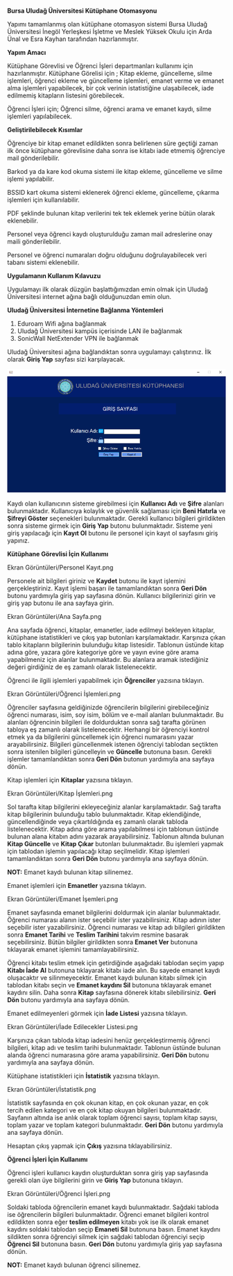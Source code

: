 ﻿**Bursa Uludağ Üniversitesi Kütüphane Otomasyonu**

Yapımı tamamlanmış olan kütüphane otomasyon sistemi Bursa Uludağ Üniversitesi İnegöl Yerleşkesi İşletme ve Meslek Yüksek Okulu için Arda Ünal ve Esra Kayhan tarafından hazırlanmıştır. 

**Yapım Amacı**

Kütüphane Görevlisi ve Öğrenci İşleri departmanları kullanımı için hazırlanmıştır. Kütüphane Görelisi için ; Kitap ekleme, güncelleme, silme işlemleri, öğrenci ekleme ve güncelleme işlemleri, emanet verme ve emanet alma işlemleri yapabilecek, bir çok verinin istatistiğine ulaşabilecek, iade edilmemiş kitapların listesini görebilecek. 

Öğrenci İşleri için; Öğrenci silme, öğrenci arama ve  emanet kaydı, silme işlemleri yapılabilecek. 

**Geliştirilebilecek Kısımlar** 

Öğrenciye bir kitap emanet edildikten sonra belirlenen süre geçtiği zaman ilk önce kütüphane görevlisine daha sonra ise kitabı iade etmemiş öğrenciye mail gönderilebilir.

Barkod ya da kare kod okuma sistemi ile kitap ekleme, güncelleme ve silme işlemi yapılabilir. 

BSSID kart okuma sistemi eklenerek öğrenci ekleme, güncelleme, çıkarma işlemleri için kullanılabilir. 

PDF şeklinde bulunan kitap verilerini tek tek eklemek yerine bütün olarak eklenebilir. 

Personel veya öğrenci kaydı oluşturulduğu zaman mail adreslerine onay maili gönderilebilir. 

Personel ve öğrenci numaraları doğru olduğunu doğrulayabilecek veri tabanı sistemi eklenebilir. 



**Uygulamanın Kullanım Kılavuzu**

Uygulamayı ilk olarak düzgün başlattığımızdan emin olmak için Uludağ Üniversitesi internet ağına bağlı olduğunuzdan emin olun. 

**Uludağ Üniversitesi İnternetine Bağlanma Yöntemleri**

1. Eduroam Wifi ağına bağlanmak
1. Uludağ Üniversitesi kampüs içerisinde LAN ile bağlanmak
1. SonicWall NetExtender VPN ile bağlanmak 


Uludağ Üniversitesi ağına bağlandıktan sonra uygulamayı çalıştırınız. İlk olarak **Giriş Yap** sayfası sizi karşılayacak. 


![Giriş Yap](https://github.com/ardaunall/Library-Project/blob/main/Ekran%20Görüntüleri/Giriş%20yap.png)

Kaydı olan kullanıcının sisteme girebilmesi için **Kullanıcı Adı** ve  **Şifre** alanları bulunmaktadır. Kullanıcıya kolaylık ve güvenlik sağlaması için **Beni Hatırla** ve **Şifreyi Göster** seçenekleri bulunmaktadır. Gerekli kullanıcı bilgileri girildikten sonra sisteme girmek için **Giriş Yap** butonu bulunmaktadır. Sisteme yeni giriş yapılacağı için **Kayıt Ol** butonu ile personel için kayıt ol sayfasını giriş yapınız. 


**Kütüphane Görevlisi İçin Kullanımı**

Ekran Görüntüleri/Personel Kayıt.png


Personele ait bilgileri giriniz ve **Kaydet** butonu ile kayıt işlemini gerçekleştiriniz. Kayıt işlemi başarı ile tamamlandıktan sonra **Geri Dön** butonu yardımıyla giriş yap sayfasına dönün. Kullanıcı bilgilerinizi girin ve giriş yap butonu ile ana sayfaya girin. 

Ekran Görüntüleri/Ana Sayfa.png

Ana sayfada öğrenci, kitaplar, emanetler, iade edilmeyi bekleyen kitaplar, kütüphane istatistikleri ve çıkış yap butonları karşılamaktadır. Karşınıza çıkan tablo kitapların bilgilerinin bulunduğu kitap listesidir. Tablonun üstünde kitap adına göre, yazara göre kategoriye göre ve yayın evine göre arama yapabilmeniz için alanlar bulunmaktadır. Bu alanlara aramak istediğiniz değeri girdiğiniz de eş zamanlı olarak listelenecektir. 


Öğrenci ile ilgili işlemleri yapabilmek için **Öğrenciler** yazısına tıklayın. 


Ekran Görüntüleri/Öğrenci İşlemleri.png


Öğrenciler sayfasına geldiğinizde öğrencilerin bilgilerini girebileceğiniz öğrenci numarası, isim, soy isim, bölüm ve e-mail alanları bulunmaktadır. Bu alanları öğrencinin bilgileri ile doldurduktan sonra sağ tarafta görünen tabloya eş zamanlı olarak listelenecektir. Herhangi bir öğrenciyi kontrol etmek ya da bilgilerini güncellemek için öğrenci numarasını yazar arayabilirsiniz. Bilgileri güncellenmek istenen öğrenciyi tablodan seçtikten sonra istenilen bilgileri güncelleyin ve **Güncelle** butonuna basın. Gerekli işlemler tamamlandıktan sonra **Geri Dön** butonun yardımıyla ana sayfaya dönün. 


Kitap işlemleri için **Kitaplar** yazısına tıklayın. 

Ekran Görüntüleri/Kitap İşlemleri.png


Sol tarafta kitap bilgilerini ekleyeceğiniz alanlar karşılamaktadır. Sağ tarafta kitap bilgilerinin bulunduğu tablo bulunmaktadır. Kitap eklendiğinde, güncellendiğinde veya çıkartıldığında eş zamanlı olarak tabloda listelenecektir. Kitap adına göre arama yapılabilmesi için tablonun üstünde bulunan alana kitabın adını yazarak arayabilirsiniz. Tablonun altında bulunan **Kitap Güncelle** ve **Kitap Çıkar** butonları bulunmaktadır. Bu işlemleri yapmak için tablodan işlemin yapılacağı kitap seçilmelidir. Kitap işlemleri tamamlandıktan sonra **Geri Dön** butonu yardımıyla ana sayfaya dönün. 

**NOT:** Emanet kaydı bulunan kitap silinemez. 

Emanet işlemleri için **Emanetler** yazısına tıklayın. 

Ekran Görüntüleri/Emanet İşemleri.png

Emanet sayfasında emanet bilgilerini doldurmak için alanlar bulunmaktadır. Öğrenci numarası alanın ister seçebilir ister yazabilirsiniz. Kitap adının ister seçebilir ister yazabilirsiniz. Öğrenci numarası ve kitap adı bilgileri girildikten sonra **Emanet Tarihi** ve **Teslim Tarihini** takvim resmine basarak seçebilirsiniz. Bütün bilgiler girildikten sonra **Emanet Ver** butonuna tıklayarak emanet işlemini tamamlayabilirsiniz. 

Öğrenci kitabı teslim etmek için getirdiğinde aşağıdaki tablodan seçim yapıp **Kitabı İade Al** butonuna tıklayarak kitabı iade alın. Bu sayede emanet kaydı oluşacaktır ve silinmeyecektir. Emanet kaydı bulunan kitabı silmek için tablodan kitabı seçin ve **Emanet kaydını Sil** butonuna tıklayarak emanet kaydını silin. Daha sonra **Kitap** sayfasına dönerek kitabı silebilirsiniz. **Geri Dön** butonu yardımıyla ana sayfaya dönün. 


Emanet edilmeyenleri görmek için **İade Listesi** yazısına tıklayın. 

Ekran Görüntüleri/İade Edilecekler Listesi.png

Karşınıza çıkan tabloda kitap iadesini henüz gerçekleştirmemiş öğrenci bilgileri, kitap adı ve teslim tarihi bulunmaktadır. Tablonun üstünde bulunan alanda öğrenci numarasına göre arama yapabilirsiniz. **Geri Dön** butonu yardımıyla ana sayfaya dönün. 

Kütüphane istatistikleri için **İstatistik** yazısına tıklayın. 


Ekran Görüntüleri/İstatistik.png


İstatistik sayfasında en çok okunan kitap, en çok okunan yazar, en çok tercih edilen kategori ve en çok kitap okuyan bilgileri bulunmaktadır. Sayfanın altında ise anlık olarak toplam öğrenci sayısı, toplam kitap sayısı, toplam yazar ve toplam kategori bulunmaktadır. **Geri Dön** butonu yardımıyla ana sayfaya dönün. 

Hesaptan çıkış yapmak için **Çıkış** yazısına tıklayabilirsiniz. 


**Öğrenci İşleri İçin Kullanımı**

Öğrenci işleri kullanıcı kaydın oluşturduktan sonra giriş yap sayfasında gerekli olan üye bilgilerini girin ve **Giriş Yap** butonuna tıklayın. 



Ekran Görüntüleri/Öğrenci İşleri.png



Soldaki tabloda öğrencilerin emanet kaydı bulunmaktadır. Sağdaki tabloda ise öğrencilerin bilgileri bulunmaktadır. Öğrenci emanet bilgileri kontrol edildikten sonra eğer **teslim edilmeyen** kitabı yok ise ilk olarak emanet kaydını soldaki tablodan seçip **Emaneti Sil** butonuna basın. Emanet kaydını sildikten sonra öğrenciyi silmek için sağdaki tablodan öğrenciyi seçip **Öğrenci Sil** butonuna basın. **Geri Dön** butonu yardımıyla giriş yap sayfasına dönün.

**NOT:** Emanet kaydı bulunan öğrenci silinemez. 

